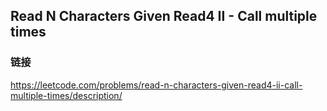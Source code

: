 ## Read N Characters Given Read4 II - Call multiple times  
### 链接  
https://leetcode.com/problems/read-n-characters-given-read4-ii-call-multiple-times/description/